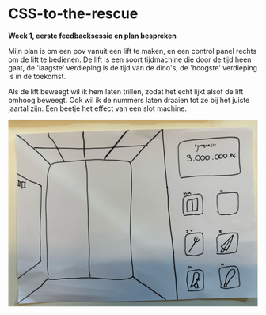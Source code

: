 # CSS-to-the-rescue

**Week 1, eerste feedbacksessie en plan bespreken**

Mijn plan is om een pov vanuit een lift te maken, en een control panel rechts om de lift te bedienen. De lift is een soort tijdmachine die door de tijd heen gaat, de 'laagste' verdieping is de tijd van de dino's, de 'hoogste' verdieping is in de toekomst. 

Als de lift beweegt wil ik hem laten trillen, zodat het echt lijkt alsof de lift omhoog beweegt. Ook wil ik de nummers laten draaien tot ze bij het juiste jaartal zijn. Een beetje het effect van een slot machine. 

![Schets van lift](./images/schetsvanlift.jpeg)

